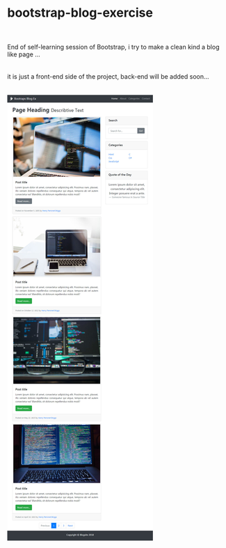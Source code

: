 # bootstrap-blog-exercise
<br><br>
End of self-learning session of Bootstrap, i try to make a clean kind a blog like page ...
<br><br>  
it is just a front-end side of the project, back-end will be added soon...
<br><br>  
![alt text](https://raw.githubusercontent.com/mustafaeker/bootstrap-blog-exercise/master/readme-img.jpg)


